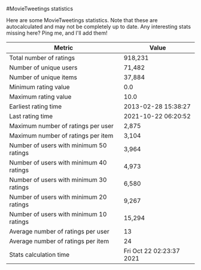 #MovieTweetings statistics

Here are some MovieTweetings statistics. Note that these are autocalculated and may not be completely up to date. Any interesting stats missing here? Ping me, and I'll add them!

Metric | Value
--- | ---
Total number of ratings                 | 918,231
Number of unique users                  | 71,482
Number of unique items                  | 37,884
Minimum rating value                    | 0.0
Maximum rating value                    | 10.0
Earliest rating time                    | 2013-02-28 15:38:27
Last rating time                        | 2021-10-22 06:20:52
Maximum number of ratings per user      | 2,875
Maximum number of ratings per item      | 3,104
Number of users with minimum 50 ratings | 3,964
Number of users with minimum 40 ratings | 4,973
Number of users with minimum 30 ratings | 6,580
Number of users with minimum 20 ratings | 9,267
Number of users with minimum 10 ratings | 15,294
Average number of ratings per user      | 13
Average number of ratings per item      | 24
Stats calculation time                  | Fri Oct 22 02:23:37 2021

